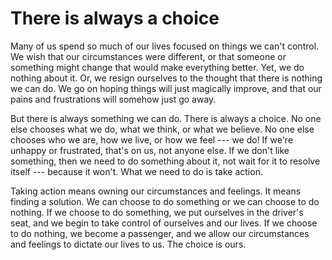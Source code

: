 # There is always a choice

Many of us spend so much of our lives focused on things we can't control. We wish that our circumstances were different, or that someone or something might change that would make everything better. Yet, we do nothing about it. Or, we resign ourselves to the thought that there is nothing we can do. We go on hoping things will just magically improve, and that our pains and frustrations will somehow just go away.

But there is always something we can do. There is always a choice. No one else chooses what we do, what we think, or what we believe. No one else chooses who we are, how we live, or how we feel --- we do! If we're unhappy or frustrated, that's on us, not anyone else. If we don't like something, then we need to do something about it, not wait for it to resolve itself --- because it won't. What we need to do is take action.

Taking action means owning our circumstances and feelings. It means finding a solution. We can choose to do something or we can choose to do nothing. If we choose to do something, we put ourselves in the driver's seat, and we begin to take control of ourselves and our lives. If we choose to do nothing, we become a passenger, and we allow our circumstances and feelings to dictate our lives to us. The choice is ours.
